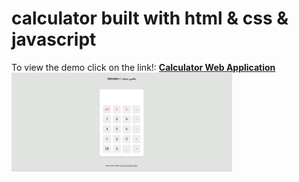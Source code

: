 # calculator built with html & css & javascript
To view the demo click on the link!: **[Calculator Web Application](https://mohmeri73.github.io/calculator/)**
<img src="https://github.com/MohMeri73/calculator/blob/main/assets/screenshot-calculator.png" width="70%" />
